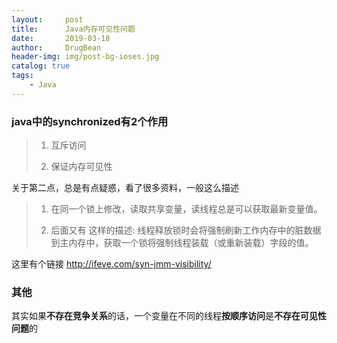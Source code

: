 ```yaml
---
layout:     post
title:      Java内存可见性问题
date:       2019-03-18
author:     DrugBean
header-img: img/post-bg-ioses.jpg
catalog: true
tags:
    - Java
---
```


### java中的synchronized有2个作用

> 1. 互斥访问
> 
> 2. 保证内存可见性

关于第二点，总是有点疑惑，看了很多资料，一般这么描述

> 1. 在同一个锁上修改，读取共享变量，读线程总是可以获取最新变量值。
> 
> 2. 后面又有 这样的描述: 线程释放锁时会将强制刷新工作内存中的脏数据到主内存中，获取一个锁将强制线程装载（或重新装载）字段的值。

这里有个链接 http://ifeve.com/syn-jmm-visibility/


### 其他
其实如果**不存在竞争关系**的话，一个变量在不同的线程**按顺序访问**是**不存在可见性问题**的